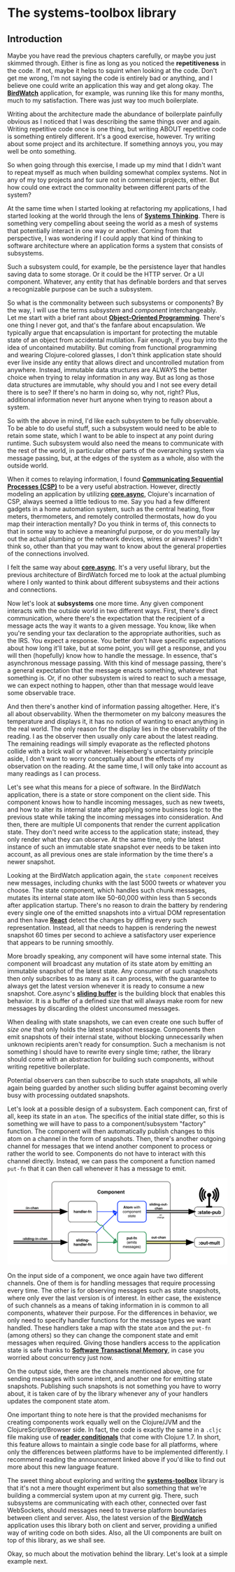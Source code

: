 # The systems-toolbox library

## Introduction

Maybe you have read the previous chapters carefully, or maybe you just skimmed through. Either is fine as long as you noticed the **repetitiveness** in the code. If not, maybe it helps to squint when looking at the code. Don't get me wrong, I'm not saying the code is entirely bad or anything, and I believe one could write an application this way and get along okay. The **[BirdWatch](https://github.com/matthiasn/BirdWatch)** application, for example, was running like this for many months, much to my satisfaction. There was just way too much boilerplate. 

Writing about the architecture made the abundance of boilerplate painfully obvious as I noticed that I was describing the same things over and again. Writing repetitive code once is one thing, but writing ABOUT repetitive code is something entirely different. It's a good exercise, however. Try writing about some project and its architecture. If something annoys you, you may well be onto something.

So when going through this exercise, I made up my mind that I didn't want to repeat myself as much when building somewhat complex systems. Not in any of my toy projects and for sure not in commercial projects, either. But how could one extract the commonality between different parts of the system?

At the same time when I started looking at refactoring my applications, I had started looking at the world through the lens of **[Systems Thinking](https://en.wikipedia.org/wiki/Systems_thinking)**. There is something very compelling about seeing the world as a mesh of systems that potentially interact in one way or another. Coming from that perspective, I was wondering if I could apply that kind of thinking to software architecture where an application forms a system that consists of subsystems.

Such a subsystem could, for example, be the persistence layer that handles saving data to some storage. Or it could be the HTTP server. Or a UI component. Whatever, any entity that has definable borders and that serves a recognizable purpose can be such a subsystem.

So what is the commonality between such subsystems or components? By the way, I will use the terms _subsystem_ and _component_ interchangeably. Let me start with a brief rant about **[Object-Oriented Programming](https://en.wikipedia.org/wiki/Object-oriented_programming)**. There's one thing I never got, and that's the fanfare about encapsulation. We typically argue that encapsulation is important for protecting the mutable state of an object from accidental mutilation. Fair enough, if you buy into the idea of uncontained mutability. But coming from functional programming and wearing Clojure-colored glasses, I don't think application state should ever live inside any entity that allows direct and uncontrolled mutation from anywhere. Instead, immutable data structures are ALWAYS the better choice when trying to relay information in any way. But as long as those data structures are immutable, why should you and I not see every detail there is to see? If there's no harm in doing so, why not, right? Plus, additional information never hurt anyone when trying to reason about a system.

So with the above in mind, I'd like each subsystem to be fully observable. To be able to do useful stuff, such a subsystem would need to be able to retain some state, which I want to be able to inspect at any point during runtime. Such subsystem would also need the means to communicate with the rest of the world, in particular other parts of the overarching system via message passing, but, at the edges of the system as a whole, also with the outside world.

When it comes to relaying information, I found **[Communicating Sequential Processes (CSP)](https://en.wikipedia.org/wiki/Communicating_sequential_processes)** to be a very useful abstraction. However, directly modeling an application by utilizing **[core.async](https://github.com/clojure/core.async)**, Clojure's incarnation of CSP, always seemed a little tedious to me. Say you had a few different gadgets in a home automation system, such as the central heating, flow meters, thermometers, and remotely controlled thermostats, how do you map their interaction mentally? Do you think in terms of, this connects to that in some way to achieve a meaningful purpose, or do you mentally lay out the actual plumbing or the network devices, wires or airwaves? I didn't think so, other than that you may want to know about the general properties of the connections involved.

I felt the same way about **[core.async](https://github.com/clojure/core.async)**. It's a very useful library, but the previous architecture of BirdWatch forced me to look at the actual plumbing where I only wanted to think about different subsystems and their actions and connections.

Now let's look at **subsystems** one more time. Any given component interacts with the outside world in two different ways. First, there's direct communication, where there's the expectation that the recipient of a message acts the way it wants to a given message. You know, like when you're sending your tax declaration to the appropriate authorities, such as the IRS. You expect a response. You better don't have specific expectations about how long it'll take, but at some point, you will get a response, and you will then (hopefully) know how to handle the message. In essence, that's asynchronous message passing. With this kind of message passing, there's a general expectation that the message enacts something, whatever that something is. Or, if no other subsystem is wired to react to such a message, we can expect nothing to happen, other than that message would leave some observable trace.

And then there's another kind of information passing altogether. Here, it's all about observability. When the thermometer on my balcony measures the temperature and displays it, it has no notion of wanting to enact anything in the real world. The only reason for the display lies in the observability of the reading. I as the observer then usually only care about the latest reading. The remaining readings will simply evaporate as the reflected photons collide with a brick wall or whatever. Heisenberg's uncertainty principle aside, I don't want to worry conceptually about the effects of my observation on the reading. At the same time, I will only take into account as many readings as I can process.

Let's see what this means for a piece of software. In the BirdWatch application, there is a state or store component on the client side. This component knows how to handle incoming messages, such as new tweets, and how to alter its internal state after applying some business logic to the previous state while taking the incoming messages into consideration. And then, there are multiple UI components that render the current application state. They don't need write access to the application state; instead, they only render what they can observe. At the same time, only the latest instance of such an immutable state snapshot ever needs to be taken into account, as all previous ones are stale information by the time there's a newer snapshot.

Looking at the BirdWatch application again, the ````state component```` receives new messages, including chunks with the last 5000 tweets or whatever you choose. The state component, which handles such chunk messages, mutates its internal state atom like 50-60,000 within less than 5 seconds after application startup. There's no reason to drain the battery by rendering every single one of the emitted snapshots into a virtual DOM representation and then have **[React](https://facebook.github.io/react/)** detect the changes by diffing every such representation. Instead, all that needs to happen is rendering the newest snapshot 60 times per second to achieve a satisfactory user experience that appears to be running smoothly.

More broadly speaking, any component will have some internal state. This component will broadcast any mutation of its state atom by emitting an immutable snapshot of the latest state. Any consumer of such snapshots then only subscribes to as many as it can process, with the guarantee to always get the latest version whenever it is ready to consume a new snapshot. Core.async's **[sliding buffer](https://clojure.github.io/core.async/#clojure.core.async/sliding-buffer)** is the building block that enables this behavior. It is a buffer of a defined size that will always make room for new messages by discarding the oldest unconsumed messages.

When dealing with state snapshots, we can even create one such buffer of _size one_ that only holds the latest snapshot message. Components then emit snapshots of their internal state, without blocking unnecessarily when unknown recipients aren't ready for consumption. Such a mechanism is not something I should have to rewrite every single time; rather, the library should come with an abstraction for building such components, without writing repetitive boilerplate.

Potential observers can then subscribe to such state snapshots, all while again being guarded by another such sliding buffer against becoming overly busy with processing outdated snapshots.

Let's look at a possible design of a subsystem. Each component can, first of all, keep its state in an ````atom````. The specifics of the initial state differ, so this is something we will have to pass to a component/subsystem "factory" function. The component will then automatically publish changes to this atom on a channel in the form of snapshots. Then, there's another outgoing channel for messages that we intend another component to process or rather the world to see. Components do not have to interact with this channel directly. Instead, we can pass the component a function named ````put-fn```` that it can then call whenever it has a message to emit.

![Subsystem/Component](images/system.png)

On the input side of a component, we once again have two different channels. One of them is for handling messages that require processing every time. The other is for observing messages such as state snapshots, where only ever the last version is of interest. In either case, the existence of such channels as a means of taking information in is common to all components, whatever their purpose. For the differences in behavior, we only need to specify handler functions for the message types we want handled. These handlers take a map with the state ````atom```` and the ````put-fn```` (among others) so they can change the component state and emit messages when required. Giving those handlers access to the application state is safe thanks to **[Software Transactional Memory](http://clojure.org/refs)**, in case you worried about concurrency just now.

On the output side, there are the channels mentioned above, one for sending messages with some intent, and another one for emitting state snapshots. Publishing such snapshots is not something you have to worry about, it is taken care of by the library whenever any of your handlers updates the component state atom.

One important thing to note here is that the provided mechanisms for creating components work equally well on the Clojure/JVM and the ClojureScript/Browser side. In fact, the code is exactly the same in a ````.cljc```` file making use of **[reader conditionals](http://dev.clojure.org/display/design/Reader+Conditionals)** that come with Clojure 1.7. In short, this feature allows to maintain a single code base for all platforms, where only the differences between platforms have to be implemented differently. I recommend reading the announcement linked above if you'd like to find out more about this new language feature.

The sweet thing about exploring and writing the **[systems-toolbox](https://github.com/matthiasn/systems-toolbox)** library is that it's not a mere thought experiment but also something that we're building a commercial system upon at my current gig. There, such subsystems are communicating with each other, connected over fast WebSockets, should messages need to traverse platform boundaries between client and server. Also, the latest version of the **[BirdWatch](https://github.com/matthiasn/BirdWatch)** application uses this library both on client and server, providing a unified way of writing code on both sides. Also, all the UI components are built on top of this library, as we shall see.

Okay, so much about the motivation behind the library. Let's look at a simple example next.